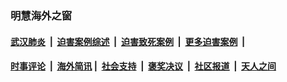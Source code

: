 
### 明慧海外之窗

####  [武汉肺炎](indexes/365.md?t=02190500) &nbsp;|&nbsp;  [迫害案例综述](indexes/328.md?t=02190500) &nbsp;|&nbsp; [迫害致死案例](indexes/277.md?t=02190500)  &nbsp;|&nbsp; [更多迫害案例](indexes/81.md?t=02190500)  &nbsp;|&nbsp; 
####  [时事评论](indexes/19.md?t=02190500) &nbsp;|&nbsp; [海外简讯](indexes/245.md?t=02190500)&nbsp;|&nbsp;  [社会支持](indexes/140.md?t=02190500) &nbsp;|&nbsp; [褒奖决议](indexes/282.md?t=02190500) &nbsp;|&nbsp; [社区报道](indexes/91.md?t=02190500)  &nbsp;|&nbsp; [天人之间](indexes/78.md?t=02190500) 

